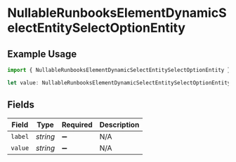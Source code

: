 # NullableRunbooksElementDynamicSelectEntitySelectOptionEntity

## Example Usage

```typescript
import { NullableRunbooksElementDynamicSelectEntitySelectOptionEntity } from "firehydrant/models/components";

let value: NullableRunbooksElementDynamicSelectEntitySelectOptionEntity = {};
```

## Fields

| Field              | Type               | Required           | Description        |
| ------------------ | ------------------ | ------------------ | ------------------ |
| `label`            | *string*           | :heavy_minus_sign: | N/A                |
| `value`            | *string*           | :heavy_minus_sign: | N/A                |